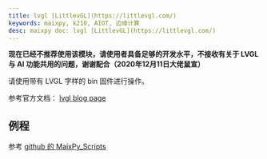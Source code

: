 ```yaml
---
title: lvgl [LittlevGL](https://littlevgl.com/)
keywords: maixpy, k210, AIOT, 边缘计算
desc: maixpy doc: lvgl [LittlevGL](https://littlevgl.com/)
---
```



**现在已经不推荐使用该模块，请使用者具备足够的开发水平，不接收有关于 LVGL 与 AI 功能共用的问题，谢谢配合（2020年12月11日大佬鼠宣）**

请使用带有 LVGL 字样的 bin 固件进行操作。

参考官方文档： [lvgl blog page](https://blog.littlevgl.com/2019-02-20/micropython-bindings)

## 例程

参考 [github 的 MaixPy_Scripts](https://github.com/sipeed/MaixPy_scripts/tree/master/multimedia/gui/lvgl)




